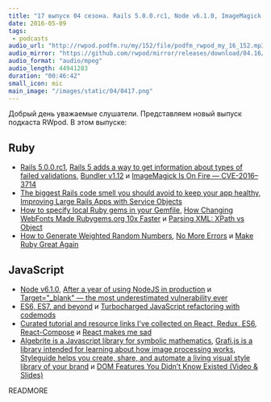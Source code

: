 ```yaml
---
title: "17 выпуск 04 сезона. Rails 5.0.0.rc1, Node v6.1.0, ImageMagick Is On Fire, Parsing XML, Target=_blank, Algebrite, Grafi.js и прочее"
date: 2016-05-09
tags:
 - podcasts
audio_url: "http://rwpod.podfm.ru/my/152/file/podfm_rwpod_my_16_152.mp3"
audio_mirror: "https://github.com/rwpod/mirror/releases/download/04.16/0416.mp3"
audio_format: "audio/mpeg"
audio_length: 44941283
duration: "00:46:42"
small_icon: mic
main_image: "/images/static/04/0417.png"
---
```


Добрый день уважаемые слушатели. Представляем новый выпуск подкаста RWpod. В этом выпуске:

## Ruby

 - [Rails 5.0.0.rc1](https://rubygems.org/gems/rails/versions/5.0.0.racecar1), [Rails 5 adds a way to get information about types of failed validations](http://blog.bigbinary.com/2016/05/03/rails-5-adds-a-way-to-get-information-about-types-of-failed-validations.html), [Bundler v1.12](http://bundler.io/v1.12/whats_new.html) и [ImageMagick Is On Fire — CVE-2016–3714](https://imagetragick.com/)
 - [The biggest Rails code smell you should avoid to keep your app healthy](https://medium.com/planet-arkency/the-biggest-rails-code-smell-you-should-avoid-to-keep-your-app-healthy-a61fd75ab2d3), [Improving Large Rails Apps with Service Objects](http://aaronlasseigne.com/2016/04/27/improving-large-rails-apps-with-service-objects/)
 - [How to specify local Ruby gems in your Gemfile](https://rossta.net/blog/how-to-specify-local-ruby-gems-in-your-gemfile.html), [How Changing WebFonts Made Rubygems.org 10x Faster](https://www.nateberkopec.com/2015/11/30/how-changing-webfonts-made-rubygems-10x-faster.html) и [Parsing XML: XPath vs Object](https://medium.com/@evmorov/parsing-xml-xpath-vs-object-ebbca0ba9a2d)
 - [How to Generate Weighted Random Numbers](http://www.blackbytes.info/2016/05/weighted-random-numbers/), [No More Errors](http://idiosyncratic-ruby.com/32-no-more-errors.html) и [Make Ruby Great Again](http://blog.testdouble.com/posts/2016-05-09-make-ruby-great-again.html)

## JavaScript

 - [Node v6.1.0](https://nodejs.org/en/blog/release/v6.1.0/), [After a year of using NodeJS in production](http://geekforbrains.com/post/after-a-year-of-nodejs-in-production) и [Target="_blank" — the most underestimated vulnerability ever](https://medium.com/@jitbit/target-blank-the-most-underestimated-vulnerability-ever-96e328301f4c)
 - [ES6, ES7, and beyond](http://v8project.blogspot.co.il/2016/04/es6-es7-and-beyond.html) и [Turbocharged JavaScript refactoring with codemods](https://medium.com/airbnb-engineering/turbocharged-javascript-refactoring-with-codemods-b0cae8b326b9)
 - [Curated tutorial and resource links I've collected on React, Redux, ES6](https://github.com/markerikson/react-redux-links), [React-Compose](http://reactcompose.com/) и [React makes me sad](https://medium.com/@tenorb/react-makes-me-sad-efc135796595)
 - [Algebrite is a Javascript library for symbolic mathematics](http://algebrite.org/), [Grafi.js is a library intended for learning about how image processing works](http://grafijs.org/), [Styleguide helps you create, share, and automate a living visual style library of your brand](http://devbridge.github.io/Styleguide/) и [DOM Features You Didn’t Know Existed (Video & Slides)](http://www.impressivewebs.com/dom-features-you-didnt-know-existed-video-slides/)


READMORE

